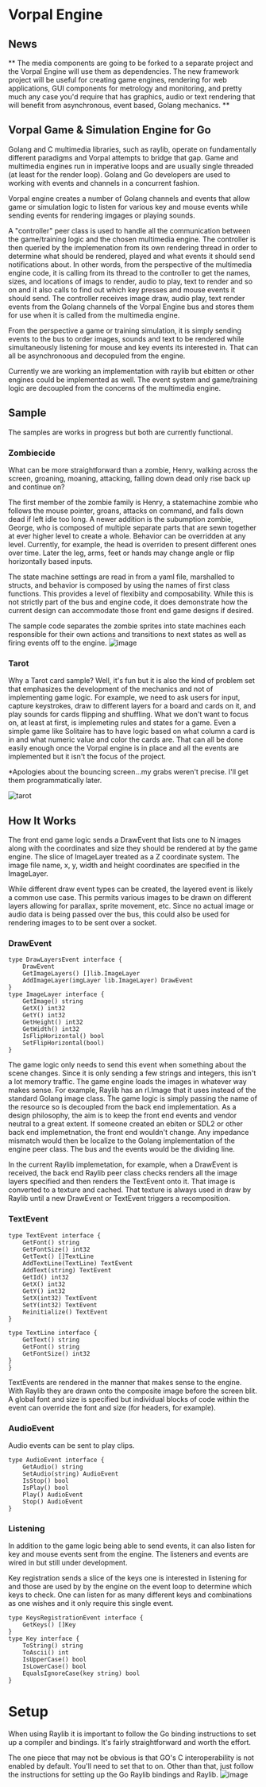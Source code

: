 # Vorpal Engine

## News
** The media components are going to be forked to a separate project and the Vorpal Engine will use them as dependencies. The new framework project will be useful for creating game engines, rendering for web applications, GUI components for metrology and monitoring, and pretty much any case you'd require that has graphics, audio or text rendering that will benefit from asynchronous, event based, Golang mechanics. **

## Vorpal Game &amp; Simulation Engine for Go

Golang and C multimedia libraries, such as raylib, operate on fundamentally different paradigms and Vorpal attempts to bridge that gap. Game and multimedia engines run in imperative loops and are usually single threaded (at least for the render loop). Golang and Go developers are used to working with events and channels in a concurrent fashion. 

Vorpal engine creates a number of Golang channels and events that allow game or simulation logic to listen for various key and mouse events while sending events for rendering imgages or playing sounds. 

A "controller" peer class is used to handle all the communication between the game/training logic and the chosen multimedia engine. The controller is then queried by the implemenation from its own rendering thread in order to determine what should be rendered, played and what events it should send notifications about. In other words, from the perspective of the multimedia engine code, it is calling from its thread to the controller to get the names, sizes, and locations of imags to render, audio to play, text to render and so on and it also calls to find out which key presses and mouse events it should send. The controller receives image draw, audio play, text render events from the Golang channels of the Vorpal Engine bus and stores them for use when it is called from the multimedia engine. 

From the perspective a game or training simulation, it is simply sending events to the bus to order images, sounds and text to be rendered while simultaneously listening for mouse and key events its interested in. That can all be asynchronoous and decopuled from the engine.

Currently we are working an implementation with raylib but ebitten or other engines could be implemented as well. The event system and game/training logic are decoupled from the concerns of the multimedia engine. 

## Sample
The samples are works in progress but both are currently functional. 

### Zombiecide
What can be more straightforward than a zombie, Henry, walking across the screen, groaning, moaning, attacking, falling down dead only rise back up and continue on? 

The first member of the zombie family is Henry, a statemachine zombie who follows the mouse pointer, groans, attacks on command, and falls down dead if left idle too long. A newer addition is the subumption zombie, George, who is composed of multiple separate parts that are sewn together at ever higher level to create a whole. Behavior can be overridden at any level. Currently, for example, the head is overriden to present different ones over time. Later the leg, arms, feet or hands may change angle or flip horizontally based inputs. 

The state machine settings are read in from a yaml file, marshalled to structs, and behavior is composed by using the names of first class functions. This provides a level of flexibiity and composability. While this is not strictly part of the bus and engine code, it does demonstrate how the current design can accommodate those front end game designs if desired.

The sample code separates the zombie sprites into state machines each responsible for their own actions and transitions to next states as well as firing events off to the engine.
![image](https://github.com/vorpalgame/vorpal/assets/3209869/95c3be51-a423-405b-8825-f5114160776d)

### Tarot
Why a Tarot card sample? Well, it's fun but it  is also the kind of problem set that emphasizes the development of the mechanics and not of implementing game logic. For example, we need to ask users for input, capture keystrokes, draw to different layers for a board and cards on it, and play sounds for cards flipping and shuffling. What we don't want to focus on, at least at first, is implemeting rules and states for a game. Even a simple game like Solitaire has to have logic based on what column a card is in and what numeric value and color the cards are. That can all be done easily enough once the Vorpal engine is in place and all the events are implemented but it isn't the focus of the project. 

*Apologies about the bouncing screen...my grabs weren't precise. I'll get them programmatically later.

![tarot](https://github.com/vorpalgame/vorpal/assets/3209869/769c6cde-56c3-4358-bd56-262eb6940a8d)

## How It Works
The front end game logic sends a DrawEvent that lists one to N images along with the coordinates and size they should be rendered at by the game engine. The slice of ImageLayer treated as a Z coordinate system. The image file name, x, y, width and height coordinates are specified in the ImageLayer. 

While different draw event types can be created, the layered event is likely a common use case. This permits various images to be drawn on different layers allowing for parallax, sprite movement, etc. Since no actual image or audio data is being passed over the bus, this could also be used for rendering
images to to be sent over a socket. 

### DrawEvent
```
type DrawLayersEvent interface {
	DrawEvent
	GetImageLayers() []lib.ImageLayer
	AddImageLayer(imgLayer lib.ImageLayer) DrawEvent
}
type ImageLayer interface {
	GetImage() string
	GetX() int32
	GetY() int32
	GetHeight() int32
	GetWidth() int32
	IsFlipHorizontal() bool
	SetFlipHorizontal(bool)
}
```
The game logic only needs to send this event when something about the scene changes. Since it is only sending a few strings and integers, this isn't a lot memory traffic. The game engine loads the images in whatever way makes sense. For example, Raylib has an rl.Image that it uses instead of the standard Golang image class. The game logic is simply passing the name of the resource so is decoupled from the back end implementation. As a design philosophy, the aim is to keep the front end events and vendor neutral to a great extent. If someone created an ebiten or SDL2 or other back end implemetnation, the front end wouldn't change. Any impedance mismatch would then be localize to the Golang implementation of the engine peer class. The bus and the events would be the dividing line. 

In the current Raylib implemetation, for example, when a DrawEvent is received, the back end Raylib peer class checks renders all the image layers specified and then renders the TextEvent onto it. That image is converted to a texture and cached. That texture is always used in draw by Raylib until a new DrawEvent or TextEvent triggers a recomposition. 

### TextEvent
```
type TextEvent interface {
	GetFont() string
	GetFontSize() int32
	GetText() []TextLine
	AddTextLine(TextLine) TextEvent
	AddText(string) TextEvent
	GetId() int32
	GetX() int32
	GetY() int32
	SetX(int32) TextEvent
	SetY(int32) TextEvent
	Reinitialize() TextEvent
}

type TextLine interface {
	GetText() string
	GetFont() string
	GetFontSize() int32
}
}
```
TextEvents are rendered in the manner that makes sense to the engine. With Raylib they are drawn onto the composite image before the screen blit. A global font and size is specified but individual blocks of code within the event can override the font and size (for headers, for example).

### AudioEvent
Audio events can be sent to play clips. 

```
type AudioEvent interface {
	GetAudio() string
	SetAudio(string) AudioEvent
	IsStop() bool
	IsPlay() bool
	Play() AudioEvent
	Stop() AudioEvent
}
```

### Listening
In addition to the game logic being able to send events, it can also listen for key and mouse events sent from the engine. The listeners and events are wired in but still under development.

Key registration sends a slice of the keys one is interested in listening for and those are used by by the engine on the event loop to determine which keys to check. One can listen for as many different keys and combinations as one wishes and it only require this single event.
```
type KeysRegistrationEvent interface {
	GetKeys() []Key
}
type Key interface {
	ToString() string
	ToAscii() int
	IsUpperCase() bool
	IsLowerCase() bool
	EqualsIgnoreCase(key string) bool
}
```
# Setup
When using Raylib it is important to follow the Go binding instructions to set up a compiler and bindings. It's fairly straightforward and worth the effort.

The one piece that may not be obvious is that GO's C interoperability is not enabled by default. You'll need to set that to on. Other than that, just follow the instructions for setting up the Go Raylib bindings and Raylib.
![image](https://github.com/vorpalgame/vorpal/assets/3209869/b0e87e10-1399-4d98-86c2-d3de76b7f766)
